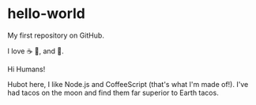 # hello-world

My first repository on GitHub.

I love :coffee: :pizza:, and :dancer:.

Hi Humans!

Hubot here, I like Node.js and CoffeeScript (that's what I'm made of!).
I've had tacos on the moon and find them far superior to Earth tacos.
